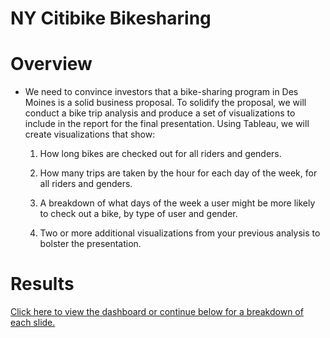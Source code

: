 # NY Citibike Bikesharing

# Overview

- We need to convince investors that a bike-sharing program in Des Moines is a solid business proposal. To solidify the proposal, we will conduct a bike trip analysis and produce a set of visualizations to include in the report for the final presentation. Using Tableau, we will create visualizations that show:

    1) How long bikes are checked out for all riders and genders.

    2) How many trips are taken by the hour for each day of the week, for all riders and genders.
    
    3) A breakdown of what days of the week a user might be more likely to check out a bike, by type of user and gender.

    4) Two or more additional visualizations from your previous analysis to bolster the presentation.

# Results

[Click here to view the dashboard or continue below for a breakdown of each slide.]("https://public.tableau.com/profile/alex.forbis#!/vizhome/NYCitibikeStory_16178990414520/NYCitibikeStory")